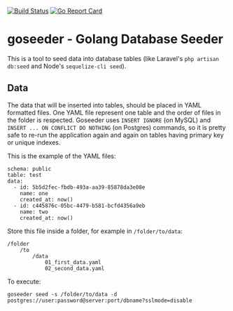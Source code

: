 [![Build Status](https://travis-ci.com/carneles/goseeder.svg?branch=develop)](https://travis-ci.com/carneles/goseeder)
[![Go Report Card](https://goreportcard.com/badge/github.com/carneles/goseeder)](https://goreportcard.com/report/github.com/carneles/goseeder)


# goseeder - Golang Database Seeder
This is a tool to seed data into database tables (like Laravel's `php artisan db:seed` and Node's `sequelize-cli seed`).

## Data
The data that will be inserted into tables, should be placed in YAML formatted files. One YAML file represent one table and the order of files in the folder is respected.
Goseeder uses `INSERT IGNORE` (on MySQL) and `INSERT ... ON CONFLICT DO NOTHING` (on Postgres) commands, so it is pretty safe to re-run the application again and again on tables having primary key or unique indexes.

This is the example of the YAML files:
```
schema: public
table: test
data:
  - id: 5b5d2fec-fbdb-493a-aa39-85878da3e08e
    name: one
    created_at: now()
  - id: c445876c-05bc-4479-b581-bcfd4356a9eb
    name: two
    created_at: now()
```

Store this file inside a folder, for example in `/folder/to/data`:
```
/folder
    /to
        /data
            01_first_data.yaml
            02_second_data.yaml
```

To execute:
```
goseeder seed -s /folder/to/data -d postgres://user:password@server:port/dbname?sslmode=disable
```

